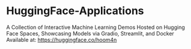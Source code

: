 # HuggingFace-Applications
A Collection of Interactive Machine Learning Demos Hosted on Hugging Face Spaces, Showcasing Models via Gradio, Streamlit, and Docker <br>
Available at: <a href="https://huggingface.co/hoom4n">https://huggingface.co/hoom4n</a>
